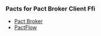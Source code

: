 ### Pacts for Pact Broker Client Ffi

* [Pact Broker](Pact%20Broker%20Client%20-%20Pact%20Broker.md)
* [PactFlow](Pact%20Broker%20Client%20-%20PactFlow.md)
